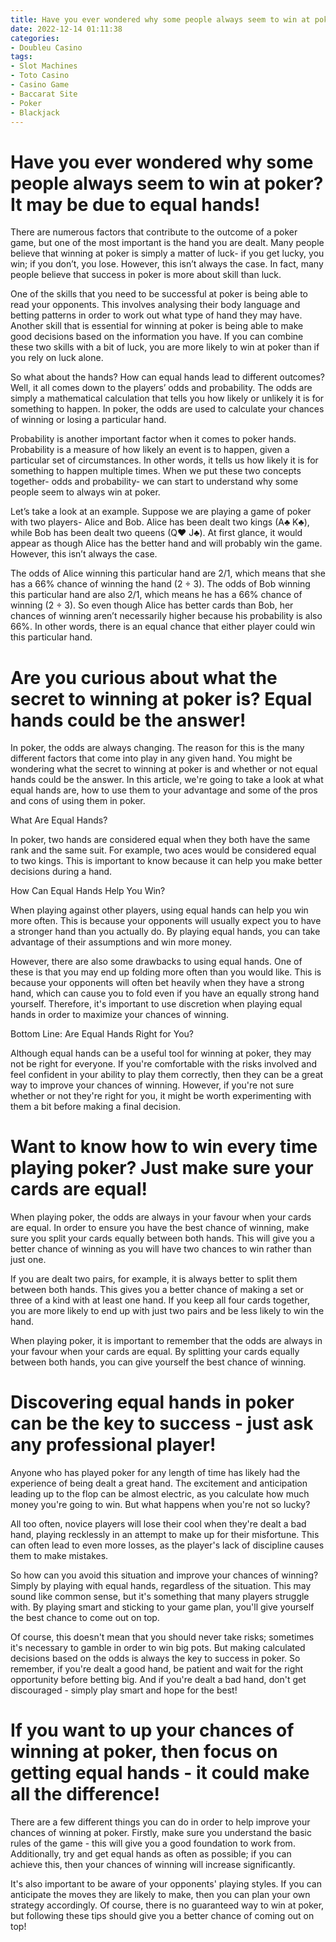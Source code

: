 ```yaml
---
title: Have you ever wondered why some people always seem to win at poker It may be due to equal hands!
date: 2022-12-14 01:11:38
categories:
- Doubleu Casino
tags:
- Slot Machines
- Toto Casino
- Casino Game
- Baccarat Site
- Poker
- Blackjack
---
```



#  Have you ever wondered why some people always seem to win at poker? It may be due to equal hands!

There are numerous factors that contribute to the outcome of a poker game, but one of the most important is the hand you are dealt. Many people believe that winning at poker is simply a matter of luck- if you get lucky, you win; if you don’t, you lose. However, this isn’t always the case. In fact, many people believe that success in poker is more about skill than luck.

One of the skills that you need to be successful at poker is being able to read your opponents. This involves analysing their body language and betting patterns in order to work out what type of hand they may have. Another skill that is essential for winning at poker is being able to make good decisions based on the information you have. If you can combine these two skills with a bit of luck, you are more likely to win at poker than if you rely on luck alone.

So what about the hands? How can equal hands lead to different outcomes? Well, it all comes down to the players’ odds and probability. The odds are simply a mathematical calculation that tells you how likely or unlikely it is for something to happen. In poker, the odds are used to calculate your chances of winning or losing a particular hand.

Probability is another important factor when it comes to poker hands. Probability is a measure of how likely an event is to happen, given a particular set of circumstances. In other words, it tells us how likely it is for something to happen multiple times. When we put these two concepts together- odds and probability- we can start to understand why some people seem to always win at poker.

Let’s take a look at an example. Suppose we are playing a game of poker with two players- Alice and Bob. Alice has been dealt two kings (A♣ K♣), while Bob has been dealt two queens (Q♥ J♣). At first glance, it would appear as though Alice has the better hand and will probably win the game. However, this isn’t always the case.

The odds of Alice winning this particular hand are 2/1, which means that she has a 66% chance of winning the hand (2 ÷ 3). The odds of Bob winning this particular hand are also 2/1, which means he has a 66% chance of winning (2 ÷ 3). So even though Alice has better cards than Bob, her chances of winning aren’t necessarily higher because his probability is also 66%. In other words, there is an equal chance that either player could win this particular hand.

#  Are you curious about what the secret to winning at poker is? Equal hands could be the answer!

In poker, the odds are always changing. The reason for this is the many different factors that come into play in any given hand. You might be wondering what the secret to winning at poker is and whether or not equal hands could be the answer. In this article, we're going to take a look at what equal hands are, how to use them to your advantage and some of the pros and cons of using them in poker.

What Are Equal Hands?

In poker, two hands are considered equal when they both have the same rank and the same suit. For example, two aces would be considered equal to two kings. This is important to know because it can help you make better decisions during a hand.

How Can Equal Hands Help You Win?

When playing against other players, using equal hands can help you win more often. This is because your opponents will usually expect you to have a stronger hand than you actually do. By playing equal hands, you can take advantage of their assumptions and win more money.

However, there are also some drawbacks to using equal hands. One of these is that you may end up folding more often than you would like. This is because your opponents will often bet heavily when they have a strong hand, which can cause you to fold even if you have an equally strong hand yourself. Therefore, it's important to use discretion when playing equal hands in order to maximize your chances of winning.

Bottom Line: Are Equal Hands Right for You?

Although equal hands can be a useful tool for winning at poker, they may not be right for everyone. If you're comfortable with the risks involved and feel confident in your ability to play them correctly, then they can be a great way to improve your chances of winning. However, if you're not sure whether or not they're right for you, it might be worth experimenting with them a bit before making a final decision.

#  Want to know how to win every time playing poker? Just make sure your cards are equal!

When playing poker, the odds are always in your favour when your cards are equal. In order to ensure you have the best chance of winning, make sure you split your cards equally between both hands. This will give you a better chance of winning as you will have two chances to win rather than just one.

If you are dealt two pairs, for example, it is always better to split them between both hands. This gives you a better chance of making a set or three of a kind with at least one hand. If you keep all four cards together, you are more likely to end up with just two pairs and be less likely to win the hand.

When playing poker, it is important to remember that the odds are always in your favour when your cards are equal. By splitting your cards equally between both hands, you can give yourself the best chance of winning.

#  Discovering equal hands in poker can be the key to success - just ask any professional player!

Anyone who has played poker for any length of time has likely had the experience of being dealt a great hand. The excitement and anticipation leading up to the flop can be almost electric, as you calculate how much money you're going to win. But what happens when you're not so lucky?

All too often, novice players will lose their cool when they're dealt a bad hand, playing recklessly in an attempt to make up for their misfortune. This can often lead to even more losses, as the player's lack of discipline causes them to make mistakes.

So how can you avoid this situation and improve your chances of winning? Simply by playing with equal hands, regardless of the situation. This may sound like common sense, but it's something that many players struggle with. By playing smart and sticking to your game plan, you'll give yourself the best chance to come out on top.

Of course, this doesn't mean that you should never take risks; sometimes it's necessary to gamble in order to win big pots. But making calculated decisions based on the odds is always the key to success in poker. So remember, if you're dealt a good hand, be patient and wait for the right opportunity before betting big. And if you're dealt a bad hand, don't get discouraged - simply play smart and hope for the best!

#  If you want to up your chances of winning at poker, then focus on getting equal hands - it could make all the difference!

There are a few different things you can do in order to help improve your chances of winning at poker. Firstly, make sure you understand the basic rules of the game - this will give you a good foundation to work from. Additionally, try and get equal hands as often as possible; if you can achieve this, then your chances of winning will increase significantly.

It's also important to be aware of your opponents' playing styles. If you can anticipate the moves they are likely to make, then you can plan your own strategy accordingly. Of course, there is no guaranteed way to win at poker, but following these tips should give you a better chance of coming out on top!